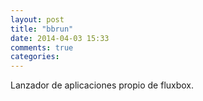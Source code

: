 ```yaml
---
layout: post
title: "bbrun"
date: 2014-04-03 15:33
comments: true
categories: 
---
```

Lanzador de aplicaciones propio de fluxbox.

